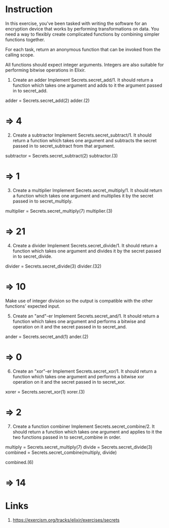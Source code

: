 # Instruction
In this exercise, you've been tasked with writing the software for an encryption device that works by performing transformations on data. You need a way to flexibly create complicated functions by combining simpler functions together.

For each task, return an anonymous function that can be invoked from the calling scope.

All functions should expect integer arguments. Integers are also suitable for performing bitwise operations in Elixir.

1. Create an adder
Implement Secrets.secret_add/1. It should return a function which takes one argument and adds to it the argument passed in to secret_add.

adder = Secrets.secret_add(2)
adder.(2)
# => 4
2. Create a subtractor
Implement Secrets.secret_subtract/1. It should return a function which takes one argument and subtracts the secret passed in to secret_subtract from that argument.

subtractor = Secrets.secret_subtract(2)
subtractor.(3)
# => 1
3. Create a multiplier
Implement Secrets.secret_multiply/1. It should return a function which takes one argument and multiplies it by the secret passed in to secret_multiply.

multiplier = Secrets.secret_multiply(7)
multiplier.(3)
# => 21
4. Create a divider
Implement Secrets.secret_divide/1. It should return a function which takes one argument and divides it by the secret passed in to secret_divide.

divider = Secrets.secret_divide(3)
divider.(32)
# => 10
Make use of integer division so the output is compatible with the other functions' expected input.

5. Create an "and"-er
Implement Secrets.secret_and/1. It should return a function which takes one argument and performs a bitwise and operation on it and the secret passed in to secret_and.

ander = Secrets.secret_and(1)
ander.(2)
# => 0
6. Create an "xor"-er
Implement Secrets.secret_xor/1. It should return a function which takes one argument and performs a bitwise xor operation on it and the secret passed in to secret_xor.

xorer = Secrets.secret_xor(1)
xorer.(3)
# => 2
7. Create a function combiner
Implement Secrets.secret_combine/2. It should return a function which takes one argument and applies to it the two functions passed in to secret_combine in order.

multiply = Secrets.secret_multiply(7)
divide = Secrets.secret_divide(3)
combined = Secrets.secret_combine(multiply, divide)

combined.(6)
# => 14


# Links
1. https://exercism.org/tracks/elixir/exercises/secrets